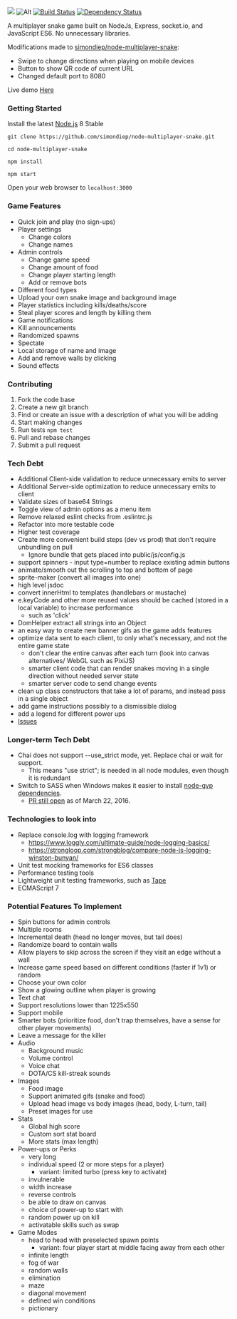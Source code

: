 [![](node-multiplayer-snake.gif)](https://node-multiplayer-snake.herokuapp.com/)
![Alt](snake.gif)
[![Build Status](https://travis-ci.org/simondiep/node-multiplayer-snake.svg?branch=master)](https://travis-ci.org/simondiep/node-multiplayer-snake)
[![Dependency Status](https://david-dm.org/simondiep/node-multiplayer-snake/status.svg?style=flat)](https://david-dm.org/simondiep/node-multiplayer-snake)  

A multiplayer snake game built on NodeJs, Express, socket.io, and JavaScript ES6.  No unnecessary libraries.

Modifications made to [simondiep/node-multiplayer-snake](https://github.com/simondiep/node-multiplayer-snake):

* Swipe to change directions when playing on mobile devices
* Button to show QR code of current URL
* Changed default port to 8080

Live demo [Here](https://node-multiplayer-snake.herokuapp.com/)

### Getting Started

Install the latest [Node.js](http://nodejs.org) 8 Stable

`git clone https://github.com/simondiep/node-multiplayer-snake.git`

`cd node-multiplayer-snake`

`npm install`

`npm start`

Open your web browser to `localhost:3000`


### Game Features
 - Quick join and play (no sign-ups)
 - Player settings
   - Change colors
   - Change names
 - Admin controls
   - Change game speed
   - Change amount of food
   - Change player starting length
   - Add or remove bots
 - Different food types
 - Upload your own snake image and background image
 - Player statistics including kills/deaths/score
 - Steal player scores and length by killing them
 - Game notifications
 - Kill announcements
 - Randomized spawns
 - Spectate
 - Local storage of name and image
 - Add and remove walls by clicking
 - Sound effects

### Contributing

1. Fork the code base
2. Create a new git branch
3. Find or create an issue with a description of what you will be adding
4. Start making changes
5. Run tests `npm test`
6. Pull and rebase changes
7. Submit a pull request

### Tech Debt
 - Additional Client-side validation to reduce unnecessary emits to server
 - Additional Server-side optimization to reduce unnecessary emits to client
 - Validate sizes of base64 Strings
 - Toggle view of admin options as a menu item
 - Remove relaxed eslint checks from .eslintrc.js
 - Refactor into more testable code
 - Higher test coverage
 - Create more convenient build steps (dev vs prod) that don't require unbundling on pull
   - Ignore bundle that gets placed into public/js/config.js
 - support spinners - input type=number to replace existing admin buttons
 - animate/smooth out the scrolling to top and bottom of page
 - sprite-maker (convert all images into one)
 - high level jsdoc
 - convert innerHtml to templates (handlebars or mustache)
 - e.keyCode and other more reused values should be cached (stored in a local variable) to increase performance
   - such as 'click'
 - DomHelper extract all strings into an Object
 - an easy way to create new banner gifs as the game adds features
 - optimize data sent to each client, to only what's necessary, and not the entire game state
   - don't clear the entire canvas after each turn (look into canvas alternatives/ WebGL such as PixiJS)
   - smarter client code that can render snakes moving in a single direction without needed server state
   - smarter server code to send change events
 - clean up class constructors that take a lot of params, and instead pass in a single object
 - add game instructions possibly to a dismissible dialog
 - add a legend for different power ups
 - [Issues](https://github.com/simondiep/node-multiplayer-snake/issues)

### Longer-term Tech Debt
 - Chai does not support --use_strict mode, yet.  Replace chai or wait for support.
    - This means "use strict"; is needed in all node modules, even though it is redundant
 - Switch to SASS when Windows makes it easier to install [node-gyp dependencies](https://github.com/nodejs/node-gyp/issues/629).
   - [PR still open](https://github.com/nodejs/node-gyp/pull/867) as of March 22, 2016.

### Technologies to look into
 - Replace console.log with logging framework
    - https://www.loggly.com/ultimate-guide/node-logging-basics/
    - https://strongloop.com/strongblog/compare-node-js-logging-winston-bunyan/
 - Unit test mocking frameworks for ES6 classes
 - Performance testing tools
 - Lightweight unit testing frameworks, such as [Tape](https://github.com/substack/tape)
 - ECMAScript 7
 
### Potential Features To Implement
 - Spin buttons for admin controls
 - Multiple rooms
 - Incremental death (head no longer moves, but tail does)
 - Randomize board to contain walls
 - Allow players to skip across the screen if they visit an edge without a wall
 - Increase game speed based on different conditions (faster if 1v1) or random
 - Choose your own color
 - Show a glowing outline when player is growing
 - Text chat
 - Support resolutions lower than 1225x550
 - Support mobile
 - Smarter bots (prioritize food, don't trap themselves, have a sense for other player movements)
 - Leave a message for the killer
 - Audio
    - Background music
    - Volume control
    - Voice chat
    - DOTA/CS kill-streak sounds
 - Images
    - Food image
    - Support animated gifs (snake and food)
    - Upload head image vs body images (head, body, L-turn, tail)
    - Preset images for use
 - Stats
    - Global high score
    - Custom sort stat board
    - More stats (max length)
 - Power-ups or Perks
    - very long
    - individual speed (2 or more steps for a player)
      - variant: limited turbo (press key to activate)
    - invulnerable
    - width increase
    - reverse controls
    - be able to draw on canvas
    - choice of power-up to start with
    - random power up on kill
    - activatable skills such as swap
 - Game Modes
    - head to head with preselected spawn points
      - variant: four player start at middle facing away from each other
    - infinite length
    - fog of war
    - random walls
    - elimination
    - maze
    - diagonal movement
    - defined win conditions
    - pictionary
